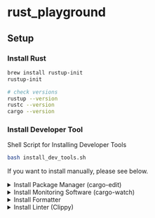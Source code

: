 # rust_playground

## Setup
### Install Rust
```sh
brew install rustup-init
rustup-init

# check versions
rustup --version
rustc --version
cargo --version
```

### Install Developer Tool
Shell Script for Installing Developer Tools
```sh
bash install_dev_tools.sh
```

If you want to install manually, please see below.
<details> 
<summary>Install Package Manager (cargo-edit)</summary>

```sh
cargo install cargo-edit
# cargo add package         // --dev for dev-env
# cargo rm package
# cargo upgrade package
```
</details>


<details> 
<summary>Install Monitoring Software (cargo-watch)</summary>

```sh
cargo install cargo-watch
# cargo watch -x run        // run
# cargo watch -x test       // test
# cargo watch -x check      // compiler
# cargo watch -x fmt        // formatter
# cargo watch -x clippy     // linter
```
</details>


<details> 
<summary>Install Formatter</summary>

```sh
rustup component add rustfmt
# cargo fmt
```
</details>


<details> 
<summary>Install Linter (Clippy)</summary>

```sh
rustup component add clippy
# cargo clippy
```
</details>
